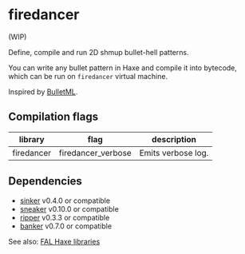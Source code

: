 # firedancer

(WIP)

Define, compile and run 2D shmup bullet-hell patterns. 

You can write any bullet pattern in Haxe and compile it into bytecode,  
which can be run on `firedancer` virtual machine.

Inspired by [BulletML](http://www.asahi-net.or.jp/~cs8k-cyu/bulletml/index_e.html).


## Compilation flags

|library|flag|description|
|---|---|---|
|firedancer|firedancer_verbose|Emits verbose log.|


## Dependencies

- [sinker](https://github.com/fal-works/sinker) v0.4.0 or compatible
- [sneaker](https://github.com/fal-works/sneaker) v0.10.0 or compatible
- [ripper](https://github.com/fal-works/ripper) v0.3.3 or compatible
- [banker](https://github.com/fal-works/banker) v0.7.0 or compatible

See also:
[FAL Haxe libraries](https://github.com/fal-works/fal-haxe-libraries)
